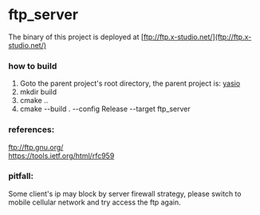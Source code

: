 # ftp_server

The binary of this project is deployed at [ftp://ftp.x-studio.net/](ftp://ftp.x-studio.net/)

### how to build
1. Goto the parent project's root directory, the parent project is: [yasio](https://github.com/simdsoft/yasio)  
2. mkdir build  
3. cmake ..  
4. cmake --build . --config Release --target ftp_server  
  
### references:  
ftp://ftp.gnu.org/  
https://tools.ietf.org/html/rfc959  

### pitfall:  
Some client's ip may block by server firewall strategy, please switch to mobile cellular network and try access the ftp again.

